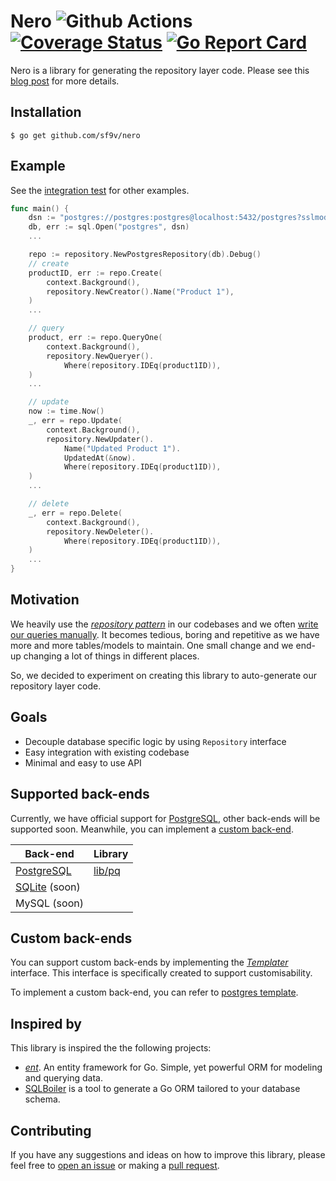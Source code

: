 # Nero ![Github Actions](https://github.com/sf9v/nero/workflows/test/badge.svg) [![Coverage Status](https://coveralls.io/repos/github/sf9v/nero/badge.svg?branch=master)](https://coveralls.io/github/sf9v/nero?branch=master) [![Go Report Card](https://goreportcard.com/badge/github.com/sf9v/nero)](https://goreportcard.com/report/github.com/sf9v/nero)

Nero is a library for generating the repository layer code. Please see this [blog post](https://sf9v.github.io/posts/generating-the-repository-layer-in-go/) for more details.

## Installation

```console
$ go get github.com/sf9v/nero
```

## Example

See the [integration test](./test/integration) for other examples.

```go
func main() {
    dsn := "postgres://postgres:postgres@localhost:5432/postgres?sslmode=disable"
    db, err := sql.Open("postgres", dsn)
    ...

    repo := repository.NewPostgresRepository(db).Debug()
    // create 
    productID, err := repo.Create(
        context.Background(), 
        repository.NewCreator().Name("Product 1"),
    )
	...	

	// query
	product, err := repo.QueryOne(
        context.Background(), 
        repository.NewQueryer().
            Where(repository.IDEq(product1ID)),
    )
	...

	// update
	now := time.Now()
	_, err = repo.Update(
        context.Background(), 
        repository.NewUpdater().
            Name("Updated Product 1").
            UpdatedAt(&now).
            Where(repository.IDEq(product1ID)),
    )
	...

	// delete 
	_, err = repo.Delete(
        context.Background(), 
        repository.NewDeleter().
            Where(repository.IDEq(product1ID)),
    )
    ...
}
```

## Motivation

We heavily use the *[repository pattern](https://threedots.tech/post/repository-pattern-in-go/)* in our codebases and we often [write our queries manually](https://golang.org/pkg/database/sql/#example_DB_QueryContext). It becomes tedious, boring and repetitive as we have more and more tables/models to maintain. One small change and we end-up changing a lot of things in different places. 

So, we decided to experiment on creating this library to auto-generate our repository layer code.

## Goals

- Decouple database specific logic by using `Repository` interface 
- Easy integration with existing codebase
- Minimal and easy to use API

## Supported back-ends

Currently, we have official support for [PostgreSQL](postgresql.org), other back-ends will be supported soon. Meanwhile, you can implement a [custom back-end](#custom-back-ends).

| Back-end | Library | 
|---------| ------- |
| [PostgreSQL](https://postgresql.org) | [lib/pq](http://github.com/lib/pq) |
| [SQLite](https://sqlite.org) (soon) | |
| MySQL (soon) | |

## Custom back-ends

You can support custom back-ends by implementing the [_Templater_](./templater.go) interface. This interface is specifically created to support customisability.

To implement a custom back-end, you can refer to [postgres template](./template/postgres.go). 

## Inspired by

This library is inspired the the following projects:

* [*ent*](https://github.com/facebook/ent). An entity framework for Go. Simple, yet powerful ORM for modeling and querying data.
* [SQLBoiler](https://github.com/volatiletech/sqlboiler) is a tool to generate a Go ORM tailored to your database schema.

## Contributing

If you have any suggestions and ideas on how to improve this library, please feel free to [open an issue](https://github.com/sf9v/nero/issues) or making a [pull request](https://github.com/sf9v/nero/pulls).